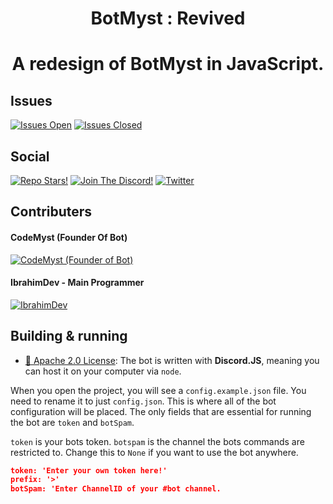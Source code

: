 <h1 align="center" style="position: relative;">
    BotMyst : Revived
</h1>

<h1 align="center" style="position: relative;">
    A redesign of BotMyst in JavaScript.
</h1>


## Issues

[![Issues Open](https://img.shields.io/github/issues/BotMyst/BotMystRevival?color=orange)](https://github.com/BotMyst/BotMystRevival/issues)
[![Issues Closed](https://img.shields.io/github/issues-closed-raw/BotMyst/BotMystRevival?label=issues%20closed)](https://github.com/BotMyst/BotMystRevival/issues?q=is%3Aissue+is%3Aclosed)



## Social
[![Repo Stars!](https://img.shields.io/github/stars/BotMyst/BotMystRevival?color=orange&label=Repo%20Stars&logoColor=orange&style=social)](https://github.com/BotMyst/BotMystRevival/blob/master/README.md)
[![Join The Discord!](https://img.shields.io/discord/298510542535000065?color=orange&label=Join%20The%20Discord!%21)](https://discord.gg/QBJu4Dq)
[![Twitter](https://img.shields.io/twitter/follow/codemyst?logoColor=orange&style=social)](https://twitter.com/codemyst)

## Contributers

#### CodeMyst (Founder Of Bot)
[![CodeMyst (Founder of Bot)](https://img.shields.io/github/followers/codemyst?color=orange&label=Follow%20Them%21&logoColor=green&style=social)](https://github.com/codemyst)

#### IbrahimDev - Main Programmer 
[![IbrahimDev](https://img.shields.io/github/followers/ibra?color=orange&label=Follow%20Them%21&logoColor=green&style=social)](https://github.com/ibra)
 



## Building & running
- [📝 Apache 2.0 License](https://github.com/BotMyst/BotMystRevival/blob/master/LICENSE):
The bot is written with **Discord.JS**, meaning you can host it on your computer via `node`.

When you open the project, you will see a `config.example.json` file. You need to rename it to just `config.json`. This is where all of the bot configuration will be placed. The only fields that are essential for running the bot are `token` and `botSpam`.

`token` is your bots token.
`botspam` is the channel the bots commands are restricted to. Change this to `None` if you want to use the bot anywhere.


```config.json
token: 'Enter your own token here!'
prefix: '>'
botSpam: 'Enter ChannelID of your #bot channel.
```
